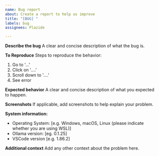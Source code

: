 ```yaml
---
name: Bug report
about: Create a report to help us improve
title: "[BUG] "
labels: bug
assignees: Plazide

---
```


**Describe the bug**
A clear and concise description of what the bug is.

**To Reproduce**
Steps to reproduce the behavior:
1. Go to '...'
2. Click on '....'
3. Scroll down to '....'
4. See error

**Expected behavior**
A clear and concise description of what you expected to happen.

**Screenshots**
If applicable, add screenshots to help explain your problem.

**System information:**
 - Operating System: [e.g. Windows, macOS, Linux (please indicate whether you are using WSL)]
 - Ollama version: [eg. 0.1.25]
 - VSCode version [e.g. 1.86.2]


**Additional context**
Add any other context about the problem here.

